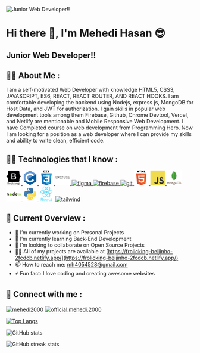 ![ Junior Web Developer!!](https://media.licdn.com/dms/image/D4D16AQGsoxCV0NnVoQ/profile-displaybackgroundimage-shrink_350_1400/0/1670488552115?e=1677110400&v=beta&t=zluAg4mFdSTvYQz9HV0bdiqEbtxFtIa-eqwuUQFXEkM)

# Hi there 👋, I'm Mehedi Hasan 😎
##  Junior Web Developer!!

<h2>👱‍♂️ About Me :</h2>

I am a self-motivated Web Developer with knowledge HTML5, CSS3, JAVASCRIPT, ES6, REACT, REACT ROUTER, AND REACT HOOKS.
I am comfortable developing the backend using Nodejs, express js, MongoDB for Host Data, and JWT for authorization.
I gain skills in popular web development tools among them Firebase, Github, Chrome Devtool, Vercel, and Netlify are mentionable and Mobile Responsive Web Development.
I have Completed course on web development from Programming Hero.
Now I am looking for a position as a web developer where I can provide my skills and ability to write clean, efficient code.

<h2>👩‍💻 Technologies that I know :</h2>

<p align="left"> <a href="https://getbootstrap.com" target="_blank" rel="noreferrer"> <img src="https://raw.githubusercontent.com/devicons/devicon/master/icons/bootstrap/bootstrap-plain-wordmark.svg" alt="bootstrap" width="40" height="40"/> </a> <a href="https://www.cprogramming.com/" target="_blank" rel="noreferrer"> <img src="https://raw.githubusercontent.com/devicons/devicon/master/icons/c/c-original.svg" alt="c" width="40" height="40"/> </a> <a href="https://www.w3schools.com/css/" target="_blank" rel="noreferrer"> <img src="https://raw.githubusercontent.com/devicons/devicon/master/icons/css3/css3-original-wordmark.svg" alt="css3" width="40" height="40"/> </a> <a href="https://expressjs.com" target="_blank" rel="noreferrer"> <img src="https://raw.githubusercontent.com/devicons/devicon/master/icons/express/express-original-wordmark.svg" alt="express" width="40" height="40"/> </a> <a href="https://www.figma.com/" target="_blank" rel="noreferrer"> <img src="https://www.vectorlogo.zone/logos/figma/figma-icon.svg" alt="figma" width="40" height="40"/> </a> <a href="https://firebase.google.com/" target="_blank" rel="noreferrer"> <img src="https://www.vectorlogo.zone/logos/firebase/firebase-icon.svg" alt="firebase" width="40" height="40"/> </a> <a href="https://git-scm.com/" target="_blank" rel="noreferrer"> <img src="https://www.vectorlogo.zone/logos/git-scm/git-scm-icon.svg" alt="git" width="40" height="40"/> </a> <a href="https://www.w3.org/html/" target="_blank" rel="noreferrer"> <img src="https://raw.githubusercontent.com/devicons/devicon/master/icons/html5/html5-original-wordmark.svg" alt="html5" width="40" height="40"/> </a> <a href="https://developer.mozilla.org/en-US/docs/Web/JavaScript" target="_blank" rel="noreferrer"> <img src="https://raw.githubusercontent.com/devicons/devicon/master/icons/javascript/javascript-original.svg" alt="javascript" width="40" height="40"/> </a> <a href="https://www.mongodb.com/" target="_blank" rel="noreferrer"> <img src="https://raw.githubusercontent.com/devicons/devicon/master/icons/mongodb/mongodb-original-wordmark.svg" alt="mongodb" width="40" height="40"/> </a> <a href="https://nodejs.org" target="_blank" rel="noreferrer"> <img src="https://raw.githubusercontent.com/devicons/devicon/master/icons/nodejs/nodejs-original-wordmark.svg" alt="nodejs" width="40" height="40"/> </a> <a href="https://www.python.org" target="_blank" rel="noreferrer"> <img src="https://raw.githubusercontent.com/devicons/devicon/master/icons/python/python-original.svg" alt="python" width="40" height="40"/> </a> <a href="https://reactjs.org/" target="_blank" rel="noreferrer"> <img src="https://raw.githubusercontent.com/devicons/devicon/master/icons/react/react-original-wordmark.svg" alt="react" width="40" height="40"/> </a> <a href="https://tailwindcss.com/" target="_blank" rel="noreferrer"> <img src="https://www.vectorlogo.zone/logos/tailwindcss/tailwindcss-icon.svg" alt="tailwind" width="40" height="40"/> </a> </p>

<h2>👀 Current Overview :</h2>

- 🔭 I’m currently working on Personal Projects 
- 🌱 I’m currently learning Back-End Development 
- 👯 I’m looking to collaborate on Open Source Projects 
- 👨‍💻 All of my projects are available at [https://frolicking-beijinho-2fcdcb.netlify.app/](https://frolicking-beijinho-2fcdcb.netlify.app/)
- 📫 How to reach me: mh4054528@gmail.com 
- ⚡ Fun fact: I love coding and creating awesome websites 


<h2>💬 Connect with me :</h2>

<p align="left">
<a href="https://linkedin.com/in/mehedi2000" target="blank"><img align="center" src="https://raw.githubusercontent.com/rahuldkjain/github-profile-readme-generator/master/src/images/icons/Social/linked-in-alt.svg" alt="mehedi2000" height="30" width="40" /></a>
<a href="https://fb.com/official.mehedi.2000" target="blank"><img align="center" src="https://raw.githubusercontent.com/rahuldkjain/github-profile-readme-generator/master/src/images/icons/Social/facebook.svg" alt="official.mehedi.2000" height="30" width="40" /></a>
</p> 

[![Top Langs](https://github-readme-stats.vercel.app/api/top-langs/?username=Mehedi2000)](https://github.com/anuraghazra/github-readme-stats)

![GitHub stats](https://github-readme-stats.vercel.app/api?username=Mehedi2000&show_icons=true)  

![GitHub streak stats](https://streak-stats.demolab.com/?user=Mehedi2000)  
